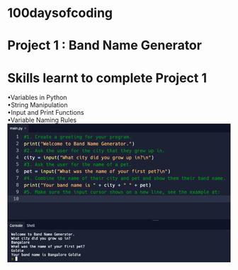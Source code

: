 # 100daysofcoding
# Project 1 : Band Name Generator
# Skills learnt to complete Project 1 
•Variables in Python <br />
•String Manipulation <br />
•Input and Print Functions <br />
•Variable Naming Rules <br />
![](https://github.com/kaamil18/100daysofcoding/blob/main/images/Day%201:100%20-%20Python.png)
